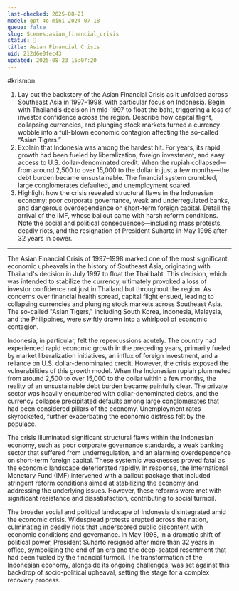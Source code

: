 ```yaml
---
last-checked: 2025-08-21
model: gpt-4o-mini-2024-07-18
queue: false
slug: Scenes:asian_financial_crisis
status: 🤖
title: Asian Financial Crisis
uid: 212d6e0fec43
updated: 2025-08-23 15:07:20
---
```


#krismon 

1. Lay out the backstory of the Asian Financial Crisis as it unfolded across Southeast Asia in 1997–1998, with particular focus on Indonesia. Begin with Thailand’s decision in mid-1997 to float the baht, triggering a loss of investor confidence across the region. Describe how capital flight, collapsing currencies, and plunging stock markets turned a currency wobble into a full-blown economic contagion affecting the so-called “Asian Tigers.”
2. Explain that Indonesia was among the hardest hit. For years, its rapid growth had been fueled by liberalization, foreign investment, and easy access to U.S. dollar-denominated credit. When the rupiah collapsed—from around 2,500 to over 15,000 to the dollar in just a few months—the debt burden became unsustainable. The financial system crumbled, large conglomerates defaulted, and unemployment soared.
3. Highlight how the crisis revealed structural flaws in the Indonesian economy: poor corporate governance, weak and underregulated banks, and dangerous overdependence on short-term foreign capital. Detail the arrival of the IMF, whose bailout came with harsh reform conditions. Note the social and political consequences—including mass protests, deadly riots, and the resignation of President Suharto in May 1998 after 32 years in power.

---
The Asian Financial Crisis of 1997–1998 marked one of the most significant economic upheavals in the history of Southeast Asia, originating with Thailand's decision in July 1997 to float the Thai baht. This decision, which was intended to stabilize the currency, ultimately provoked a loss of investor confidence not just in Thailand but throughout the region. As concerns over financial health spread, capital flight ensued, leading to collapsing currencies and plunging stock markets across Southeast Asia. The so-called "Asian Tigers," including South Korea, Indonesia, Malaysia, and the Philippines, were swiftly drawn into a whirlpool of economic contagion.

Indonesia, in particular, felt the repercussions acutely. The country had experienced rapid economic growth in the preceding years, primarily fueled by market liberalization initiatives, an influx of foreign investment, and a reliance on U.S. dollar-denominated credit. However, the crisis exposed the vulnerabilities of this growth model. When the Indonesian rupiah plummeted from around 2,500 to over 15,000 to the dollar within a few months, the reality of an unsustainable debt burden became painfully clear. The private sector was heavily encumbered with dollar-denominated debts, and the currency collapse precipitated defaults among large conglomerates that had been considered pillars of the economy. Unemployment rates skyrocketed, further exacerbating the economic distress felt by the populace.

The crisis illuminated significant structural flaws within the Indonesian economy, such as poor corporate governance standards, a weak banking sector that suffered from underregulation, and an alarming overdependence on short-term foreign capital. These systemic weaknesses proved fatal as the economic landscape deteriorated rapidly. In response, the International Monetary Fund (IMF) intervened with a bailout package that included stringent reform conditions aimed at stabilizing the economy and addressing the underlying issues. However, these reforms were met with significant resistance and dissatisfaction, contributing to social turmoil.

The broader social and political landscape of Indonesia disintegrated amid the economic crisis. Widespread protests erupted across the nation, culminating in deadly riots that underscored public discontent with economic conditions and governance. In May 1998, in a dramatic shift of political power, President Suharto resigned after more than 32 years in office, symbolizing the end of an era and the deep-seated resentment that had been fueled by the financial turmoil. The transformation of the Indonesian economy, alongside its ongoing challenges, was set against this backdrop of socio-political upheaval, setting the stage for a complex recovery process.